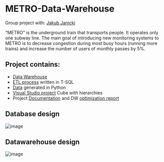 # METRO-Data-Warehouse
Group project with: [Jakub Janicki](https://github.com/Jaqb-Janicqi)

“METRO” is the underground train that transports people. It
operates only one subway line. The main goal of introducing new monitoring systems to METRO is to
decrease congestion during most busy hours (running more trains)
and increase the number of users of monthly passes by 5%.

## Project contains: 

  -  [Data Warehouse](https://github.com/HUBTVson/METRO-Data-Warehouse/blob/main/ETL/DWCreate) 
  -  [ETL process](https://github.com/HUBTVson/METRO-Data-Warehouse/tree/main/ETL) written in T-SQL
  -  [Data](https://github.com/HUBTVson/METRO-Data-Warehouse/tree/main/Data) generated in Python
  -  [Visual Studio project](https://github.com/HUBTVson/METRO-Data-Warehouse/tree/main/METRO_ETL)  Cube with hierarchies
  -  Project [Documentation](https://github.com/HUBTVson/METRO-Data-Warehouse/tree/main/project_report) and DW [optimization report](https://github.com/HUBTVson/METRO-Data-Warehouse/blob/main/project_report/Optimization.pdf)

## Database design
![image](https://github.com/HUBTVson/METRO-Data-Warehouse/assets/120310542/73d7ca8d-da2c-4dac-a86c-5a682a11f452)
## Datawarehouse design
![image](https://github.com/HUBTVson/METRO-Data-Warehouse/assets/120310542/60d58f2d-1412-4ecf-8146-6c819e86d2a0)

